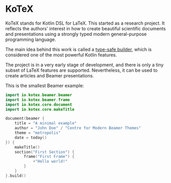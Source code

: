 # KoTeX
KoTeX stands for Kotlin DSL for LaTeX. This started as a research project. It reflects the authors' interest in how 
to create beautiful scientific documents and presentations using a strongly typed modern general-purpose programming language. 

The main idea behind this work is called a [type-safe builder](https://kotlinlang.org/docs/reference/type-safe-builders.html), which is considered one of the most powerful Kotlin features. 

The project is in a very early stage of development, and there is only a tiny subset of LaTeX features are supported. 
Nevertheless, it can be used to create articles and Beamer presentations.

This is the smallest Beamer example: 

```kotlin
import io.kotex.beamer.beamer
import io.kotex.beamer.frame
import io.kotex.core.document
import io.kotex.core.makeTitle

document(beamer {
    title = "A minimal example"
    author = "John Doe" / "Centre for Modern Beamer Themes"
    theme = "metropolis"
    date = today()
}) {
    makeTitle()
    section("First Section") {
        frame("First Frame") {
            +"Hello world!"
        }
    }
}.build()
```

